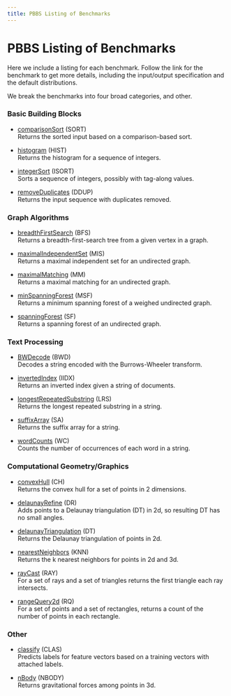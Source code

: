 ```yaml
---
title: PBBS Listing of Benchmarks 
---
```


#  PBBS Listing of Benchmarks

Here we include a listing for each benchmark.   Follow the link for
the benchmark to get more details, including the input/output
specification and the default distributions.

We break the benchmarks into four broad categories, and other.

### Basic Building Blocks

- [comparisonSort](comparisonSort.html) (SORT)  
Returns the sorted input based on a comparison-based sort.

- [histogram](histogram.html) (HIST)  
Returns the histogram for a sequence of integers.

- [integerSort](integerSort.html) (ISORT)  
Sorts a sequence of integers, possibly with tag-along values. 

- [removeDuplicates](removeDuplicates.html) (DDUP)  
Returns the input sequence with duplicates removed.

### Graph Algorithms

- [breadthFirstSearch](breadthFirstSearch.html) (BFS)  
Returns a breadth-first-search tree from a given vertex in a graph.

- [maximalIndependentSet](maximalIndependentSet.html) (MIS)  
Returns a maximal independent set for an undirected graph. 

- [maximalMatching](maximalMatching.html) (MM)  
Returns a maximal matching for an undirected graph. 

- [minSpanningForest](minSpanningForest.html) (MSF)  
Returns a minimum spanning forest of a weighed undirected graph. 

- [spanningForest](spanningForest.html) (SF)  
Returns a spanning forest of an undirected graph. 

### Text Processing

- [BWDecode](BWDecode.html) (BWD)  
Decodes a string encoded with the Burrows-Wheeler transform.

- [invertedIndex](invertedIndex.html) (IIDX)  
Returns an inverted index given  a string of documents.

- [longestRepeatedSubstring](longestRepeatedSubstring.html) (LRS)  
Returns the longest repeated substring in a string.

- [suffixArray](suffixArray.html) (SA)  
Returns the suffix array for a string. 

- [wordCounts](wordCounts.html) (WC)  
Counts the number of occurrences of each word in a string. 

### Computational Geometry/Graphics

- [convexHull](convexHull.html) (CH)  
Returns the convex hull for a set of points in 2 dimensions.

- [delaunayRefine](delaunayRefine.html) (DR)  
Adds points to a Delaunay triangulation (DT) in 2d, so resulting DT has no 
small angles. 

- [delaunayTriangulation](delaunayTriangulation.html) (DT)  
Returns the Delaunay triangulation of points in 2d. 

- [nearestNeighbors](nearestNeighbors.html) (KNN)  
Returns the k nearest neighbors for points in 2d and 3d. 

- [rayCast](rayCast.html) (RAY)  
For a set of rays and a set of triangles returns the first triangle 
each ray intersects. 

- [rangeQuery2d](rangeQuery2d) (RQ)  
For a set of points and a set of rectangles, returns a count of the number of 
points in each rectangle. 

### Other

- [classify](classify.html) (CLAS)  
Predicts labels for feature vectors based on a training vectors with attached labels.

- [nBody](nBody.html) (NBODY)  
Returns gravitational forces among points in 3d. 
